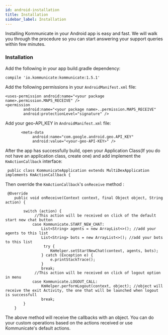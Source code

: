 ```yaml
---
id: android-installation
title: Installation
sidebar_label: Installation
---
```



Installing Kommunicate in your Android app is easy and fast. We will walk you through the procedure so you can start answering your support queries within few minutes.<br />

### Installation 

Add the following in your app build.gradle dependency:

```
compile 'io.kommunicate:kommunicate:1.5.1'
```

Add the following permissions in your `AndroidManifest.xml` file:

```
<uses-permission android:name="<your package name>.permission.MAPS_RECEIVE" />
<permission
        android:name="<your package name>..permission.MAPS_RECEIVE"
        android:protectionLevel="signature" />
```

Add your geo-API_KEY in `AndroidManifest.xml` file:
```
       <meta-data
            android:name="com.google.android.geo.API_KEY"
            android:value="<your-geo-API-KEY>" />
```

After the app has successfully build, open your Application Class(If you do not have an application class, create one) and add implement the ```KmActionCallback``` interface:

```
 public class KommunicateApplication extends MultiDexApplication implements KmActionCallback {
```

Then override the ```KmActionCallback```'s ```onReceive``` method :

```
 @Override
    public void onReceive(Context context, final Object object, String action) {

        switch (action) {
             //This action will be received on click of the default start new chat button
            case Kommunicate.START_NEW_CHAT:
                List<String> agents = new ArrayList<>(); //add your agents to this list
                List<String> bots = new ArrayList<>(); //add your bots to this list
                 try {
                    KmHelper.setStartNewChat(context, agents, bots);
                } catch (Exception e) {
                    e.printStackTrace();
                }
                break;
             //This action will be received on click of logout option in menu
            case Kommunicate.LOGOUT_CALL:
                KmHelper.performLogout(context, object); //object will receive the exit Activity, the one that will be launched when logout is successfull
                break;
        }
    }
```

The above method will receive the callbacks with an object. You can do your custom operations based on the actions received or use Kommunicate's default actions.
